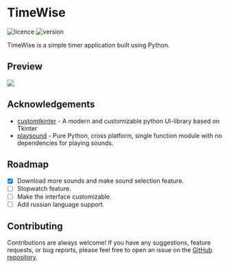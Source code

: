 # TimeWise
![licence](https://img.shields.io/badge/License-MIT-green.svg)
![version](https://img.shields.io/badge/Version-0.4_beta-blue)

TimeWise is a simple timer application built using Python.

## Preview
<img src='https://media.discordapp.net/attachments/1160587020163366912/1206183156760322078/image.png?ex=65db149a&is=65c89f9a&hm=b432048c27d74120d03f5cd866a338e366e43fb865dc43aaa445fd9041202674&=&format=webp&quality=lossless'></img>

## Acknowledgements
 - [customtkinter](https://github.com/TomSchimansky/CustomTkinter) - A modern and customizable python UI-library based on Tkinter 
 - [playsound](https://github.com/TaylorSMarks/playsound) - Pure Python, cross platform, single function module with no dependencies for playing sounds. 

## Roadmap
 - [x] Download more sounds and make sound selection feature.
 - [ ] Stopwatch feature.
 - [ ] Make the interface customizable.
 - [ ] Add russian language support.

## Contributing
Contributions are always welcome! If you have any suggestions, feature requests, or bug reports, please feel free to open an issue on the [GitHub repository](https://github.com/anekobtw/timewise).
